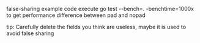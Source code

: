 false-sharing example code
execute  go test --bench=. -benchtime=1000x to get performance difference between pad and nopad

tip: Carefully delete the fields you think are useless, maybe it is used to avoid false sharing